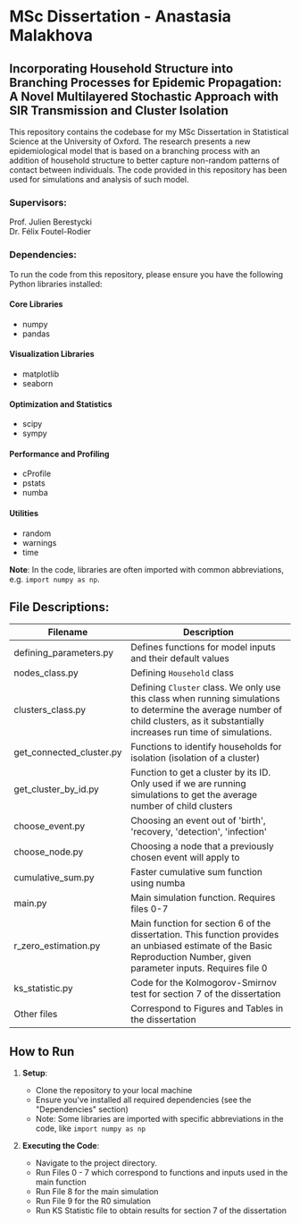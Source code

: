 # MSc Dissertation - Anastasia Malakhova

## Incorporating Household Structure into Branching Processes for Epidemic Propagation: A Novel Multilayered Stochastic Approach with SIR Transmission and Cluster Isolation

This repository contains the codebase for my MSc Dissertation in Statistical Science at the University of Oxford. The research presents a new epidemiological model that is based on a branching process with an addition of household structure to better capture non-random patterns of contact between individuals. The code provided in this repository has been used for simulations and analysis of such model. 

### Supervisors: 
Prof. Julien Berestycki \
Dr. Félix Foutel-Rodier 

### Dependencies: 
To run the code from this repository, please ensure you have the following Python libraries installed:

#### Core Libraries
* numpy
* pandas

#### Visualization Libraries
* matplotlib
* seaborn

#### Optimization and Statistics
* scipy
* sympy

#### Performance and Profiling
* cProfile
* pstats
* numba

#### Utilities
* random
* warnings
* time

**Note**: In the code, libraries are often imported with common abbreviations, e.g. `import numpy as np`.



## File Descriptions: 

| Filename       | Description     |
|----------------|---------------------------------------------------------------------------------------------------|
| defining_parameters.py         | Defines functions for model inputs and their default values                                       |
| nodes_class.py         | Defining `Household` class                                                                        |
| clusters_class.py         | Defining `Cluster` class. We only use this class when running simulations to determine the average number of child clusters, as it substantially increases run time of simulations.                                |
| get_connected_cluster.py         | Functions to identify households for isolation (isolation of a cluster)                                 |
| get_cluster_by_id.py         | Function to get a cluster by its ID. Only used if we are running simulations to get the average number of child clusters                                  |
| choose_event.py         | Choosing an event out of 'birth', 'recovery, 'detection', 'infection'                                  |
| choose_node.py         | Choosing a node that a previously chosen event will apply to                                   |
| cumulative_sum.py         | Faster cumulative sum function using numba                                   |
| main.py         | Main simulation function. Requires files 0-7                                   |
| r_zero_estimation.py         | Main function for section 6 of the dissertation. This function provides an unbiased estimate of the Basic Reproduction Number, given parameter inputs. Requires file 0                                  |
| ks_statistic.py         | Code for the Kolmogorov-Smirnov test for section 7 of the dissertation                                  |
|  Other files      |           Correspond to Figures and Tables in the dissertation                             |


## How to Run

1. **Setup**: 
    - Clone the repository to your local machine
    - Ensure you've installed all required dependencies (see the "Dependencies" section)
    - Note: Some libraries are imported with specific abbreviations in the code, like `import numpy as np`

2. **Executing the Code**: 
    - Navigate to the project directory.
    - Run Files 0 - 7 which correspond to functions and inputs used in the main function
    - Run File 8 for the main simulation
    - Run File 9 for the R0 simulation
    - Run KS Statistic file to obtain results for section 7 of the dissertation









